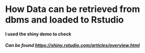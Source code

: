 # How Data can be retrieved from dbms and loaded to Rstudio
#### I used the shiny demo to check
##### Can be found https://shiny.rstudio.com/articles/overview.html

